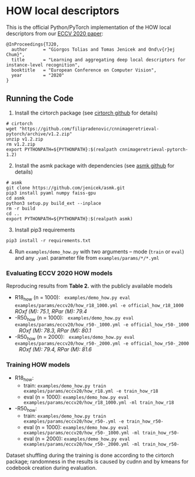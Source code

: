 # HOW local descriptors

This is the official Python/PyTorch implementation of the HOW local descriptors from our [ECCV 2020 paper](https://arxiv.org/abs/2007.13172):

```
@InProceedings{TJ20,
  author      = "Giorgos Tolias and Tomas Jenicek and Ond\v{r}ej Chum}",
  title       = "Learning and aggregating deep local descriptors for instance-level recognition",
  booktitle   = "European Conference on Computer Vision",
  year        = "2020"
}
```


## Running the Code
1. Install the cirtorch package (see [cirtorch github](https://github.com/filipradenovic/cnnimageretrieval-pytorch/) for details)
```
# cirtorch
wget "https://github.com/filipradenovic/cnnimageretrieval-pytorch/archive/v1.2.zip"
unzip v1.2.zip
rm v1.2.zip
export PYTHONPATH=${PYTHONPATH}:$(realpath cnnimageretrieval-pytorch-1.2)
```

2. Install the asmk package with dependencies (see [asmk github](https://github.com/jenicek/asmk#running-the-code) for details)

```
# asmk
git clone https://github.com/jenicek/asmk.git
pip3 install pyaml numpy faiss-gpu
cd asmk
python3 setup.py build_ext --inplace
rm -r build
cd ..
export PYTHONPATH=${PYTHONPATH}:$(realpath asmk)
```

3. Install pip3 requirements

```
pip3 install -r requirements.txt
```

4. Run `examples/demo_how.py` with two arguments &ndash; mode (`train` or `eval`) and any `.yaml` parameter file from `examples/params/*/*.yml`


### Evaluating ECCV 2020 HOW models

Reproducing results from **Table 2.** with the publicly available models

- R18<sub>how</sub> (n = 1000): &nbsp; `examples/demo_how.py eval examples/params/eccv20/how_r18_1000.yml -e official_how_r18_1000` &ensp; _ROxf (M): 75.1, RPar (M): 79.4_
- -R50<sub>how</sub> (n = 1000): &nbsp; `examples/demo_how.py eval examples/params/eccv20/how_r50-_1000.yml -e official_how_r50-_1000` &ensp; _ROxf (M): 78.3, RPar (M): 80.1_
- -R50<sub>how</sub> (n = 2000): &nbsp; `examples/demo_how.py eval examples/params/eccv20/how_r50-_2000.yml -e official_how_r50-_2000` &ensp; _ROxf (M): 79.4, RPar (M): 81.6_


### Training HOW models

- R18<sub>how</sub>:
    - train: `examples/demo_how.py train examples/params/eccv20/how_r18.yml -e train_how_r18`
    - eval (n = 1000): `examples/demo_how.py eval examples/params/eccv20/how_r18_1000.yml -ml train_how_r18`
- -R50<sub>how</sub>:
    - train: `examples/demo_how.py train examples/params/eccv20/how_r50-.yml -e train_how_r50-`
    - eval (n = 1000): `examples/demo_how.py eval examples/params/eccv20/how_r50-_1000.yml -ml train_how_r50-`
    - eval (n = 2000): `examples/demo_how.py eval examples/params/eccv20/how_r50-_2000.yml -ml train_how_r50-`

Dataset shuffling during the training is done according to the cirtorch package; randomness in the results is caused by cudnn and by kmeans for codebook creation during evaluation.
